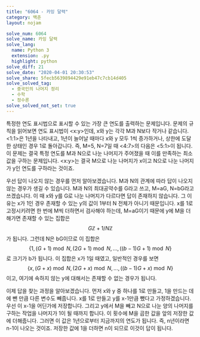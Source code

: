 ```yaml
---
title: "6064 - 카잉 달력"
category: 백준
layout: nojam

solve_num: 6064
solve_name: 카잉 달력
solve_lang:
  name: Python 3
  extension: .py
  highlight: python
solve_diff: 21
solve_date: "2020-04-01 20:30:53"
solve_share: 5fecb5639894429e91eb47c7cb14d405
solve_solved_tag:
  - 중국인의 나머지 정리
  - 수학
  - 정수론
solve_solved_not_set: true
---
```


특정한 연도 표시법으로 표시할 수 있는 가장 큰 연도를 출력하는 문제입니다. 문제의 규칙을 읽어보면 연도 표시법이 \<x:y\>인데, x와 y는 각각 M과 N보다 작거나 같습니다. <1:1>은 1년을 나타내고, 1년이 늘어날 때마다 x와 y 모두 1씩 증가하거나, 상한에 도달한 상태인 경우 1로 돌아갑니다. 즉, M=5, N=7일 때 <4:7>의 다음은 <5:1>이 됩니다. 이 문제는 결국 특정 연도를 M과 N으로 나눈 나머지가 주어졌을 때 이를 만족하는 최소값을 구하는 문제입니다. \<x:y\>는 결국 M으로 나눈 나머지가 x이고 N으로 나눈 나머지가 y인 연도를 구하라는 것이죠.

우선 답이 나오지 않는 경우를 먼저 알아보겠습니다. M과 N의 관계에 따라 답이 나오지 않는 경우가 생길 수 있습니다. M과 N의 최대공약수를 G라고 쓰고, M=aG, N=bG라고 쓰겠습니다. 이 때 x와 y를 G로 나눈 나머지가 다르다면 답이 존재하지 않습니다. 그 이유는 x가 1인 경우 존재할 수 있는 y의 값이 1부터 N 전체가 아니기 때문입니다. x를 1로 고정시키려면 한 번에 M씩 더하면서 검사해야 하는데, M=aG이기 때문에 y에 M을 더해가면 존재할 수 있는 집합은 $$G\mathbb{Z}+1/N\mathbb{Z}$$가 됩니다. 그런데 N은 bG이므로 이 집합은 $$\{1, (G+1)\bmod{N}, (2G+1)\bmod{N}, ... , ((b-1)G+1)\bmod{N}\}$$로 크기가 b가 됩니다. 이 집합은 x가 1일 때였고, 일반적인 경우를 보면 $$\{x, (G+x)\bmod{N}, (2G+x)\bmod{N}, ... , ((b-1)G+x)\bmod{N}\}$$이고, 여기에 속하지 않는 y에 대해서는 존재할 수 없는 경우가 됩니다.

이제 답을 찾는 과정을 알아보겠습니다. 먼저 x와 y 중 하나를 1로 만들고, 1을 만드는 데에 뺀 만큼 다른 변수도 빼줍니다. x를 1로 만들고 y를 x-1만큼 뺐다고 가정하겠습니다. 우선 이 x-1을 어딘가에 저장합니다. 그리고 y에서 M을 빼고 N으로 나눈 양의 나머지를 구하는 작업을 나머지가 1이 될 때까지 합니다. 이 횟수에 M을 곱한 값을 앞의 저장한 값에 더해줍니다. 그러면 이 값은 1년으로부터 지금까지의 연도가 됩니다. 즉, n년이라면 n-1이 나오는 것이죠. 저장한 값에 1을 더하면 n이 되므로 이것이 답이 됩니다.
